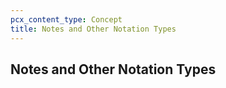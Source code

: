 ```yaml
---
pcx_content_type: Concept
title: Notes and Other Notation Types
---
```


## Notes and Other Notation Types